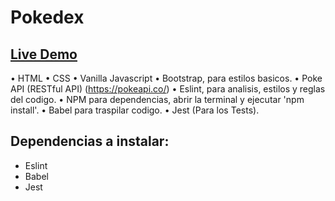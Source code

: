 # Pokedex

 ## [Live Demo](https://alfred021.github.io/Pokedex/)  

• HTML
• CSS
• Vanilla Javascript
• Bootstrap, para estilos basicos.
• Poke API (RESTful API) (https://pokeapi.co/) 
• Eslint, para analisis, estilos y reglas del codigo.
• NPM para dependencias, abrir la terminal y ejecutar 'npm install'.
• Babel para traspilar codigo.
• Jest (Para los Tests).

## Dependencias a instalar: 

- Eslint
- Babel
- Jest

